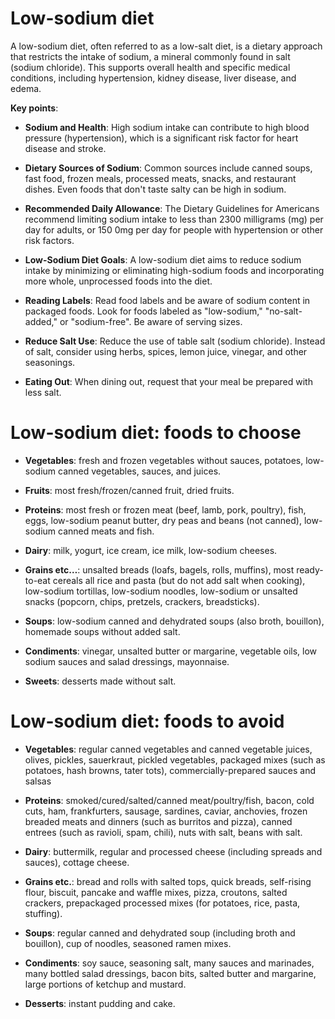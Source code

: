 <!--
source: gpt-3 + jph editing
tags: diets
-->

# Low-sodium diet

A low-sodium diet, often referred to as a low-salt diet, is a dietary approach that restricts the intake of sodium, a mineral commonly found in salt (sodium chloride).  This supports overall health and specific medical conditions, including hypertension, kidney disease, liver disease, and edema.

**Key points**:

* **Sodium and Health**: High sodium intake can contribute to high blood pressure (hypertension), which is a significant risk factor for heart disease and stroke.

* **Dietary Sources of Sodium**: Common sources include canned soups, fast food, frozen meals, processed meats, snacks, and restaurant dishes. Even foods that don't taste salty can be high in sodium.

* **Recommended Daily Allowance**: The Dietary Guidelines for Americans recommend limiting sodium intake to less than 2300 milligrams (mg) per day for adults, or 150 0mg per day for people with hypertension or other risk factors.

* **Low-Sodium Diet Goals**: A low-sodium diet aims to reduce sodium intake by minimizing or eliminating high-sodium foods and incorporating more whole, unprocessed foods into the diet.

* **Reading Labels**: Read food labels and be aware of sodium content in packaged foods. Look for foods labeled as "low-sodium," "no-salt-added," or "sodium-free". Be aware of serving sizes.

* **Reduce Salt Use**: Reduce the use of table salt (sodium chloride). Instead of salt, consider using herbs, spices, lemon juice, vinegar, and other seasonings.

* **Eating Out**: When dining out, request that your meal be prepared with less salt.


# Low-sodium diet: foods to choose

* **Vegetables**: fresh and frozen vegetables without sauces, potatoes, low-sodium canned vegetables, sauces, and juices.

* **Fruits**: most fresh/frozen/canned fruit, dried fruits.

* **Proteins**: most fresh or frozen meat (beef, lamb, pork, poultry), fish, eggs, low-sodium peanut butter, dry peas and beans (not canned), low-sodium canned meats and fish.

* **Dairy**: milk, yogurt, ice cream, ice milk, low-sodium cheeses.

* **Grains etc…**: unsalted breads (loafs, bagels, rolls, muffins), most ready-to-eat cereals
all rice and pasta (but do not add salt when cooking), low-sodium tortillas, low-sodium noodles, low-sodium or unsalted snacks (popcorn, chips, pretzels, crackers, breadsticks).

* **Soups**: low-sodium canned and dehydrated soups (also broth, bouillon), homemade soups without added salt.

* **Condiments**: vinegar, unsalted butter or margarine, vegetable oils, low sodium sauces and salad dressings, mayonnaise.

* **Sweets**: desserts made without salt.

# Low-sodium diet: foods to avoid

* **Vegetables**: regular canned vegetables and canned vegetable juices, olives, pickles, sauerkraut, pickled vegetables, packaged mixes (such as potatoes, hash browns, tater tots), commercially-prepared sauces and salsas

* **Proteins**: smoked/cured/salted/canned meat/poultry/fish, bacon, cold cuts, ham, frankfurters, sausage, sardines, caviar, anchovies, frozen breaded meats and dinners (such as burritos and pizza), canned entrees (such as ravioli, spam, chili), nuts with salt, beans with salt.

* **Dairy**: buttermilk, regular and processed cheese (including spreads and sauces), cottage cheese.

* **Grains etc.**: bread and rolls with salted tops, quick breads, self-rising flour, biscuit, pancake and waffle mixes, pizza, croutons, salted crackers, prepackaged processed mixes (for potatoes, rice, pasta, stuffing).

* **Soups**: regular canned and dehydrated soup (including broth and bouillon), cup of noodles, seasoned ramen mixes.

* **Condiments**: soy sauce, seasoning salt, many sauces and marinades, many bottled salad dressings, bacon bits, salted butter and margarine, large portions of ketchup and mustard.

* **Desserts**: instant pudding and cake.
